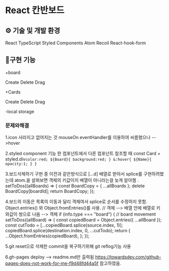# React 칸반보드

## ⚙️ 기술 및 개발 환경

React
TypeScript
Styled Components
Atom
Recoil
React-hook-form

## 🎐구현 기능

+board

Create
Delete
Drag

+Cards

Create
Delete
Drag

-local storage

### 문제와해결

1.icon 사라지고 없어지는 것 mouseOn eventHandler를 이용하여 씨름했으나
-->hover

2.styled component 기능
한 컴포넌트에서 다른 컴포넌트 참조할 때
const Card = styled.div`color:red; ${Board}{ background:red; } &:hover{ ${Name}{ opacity:1; } }`

3.보드삭제하기 구현 중
이전과 같은방식으로 [...d]
배열로 받아서 splice를 구현하려했는데
atom.을 살펴보면 객체의 키값이지 배열이 아니라는걸 늦게 알아챔 . setToDos((allBoards) => {
const BoardCopy = { ...allBoards };
delete BoardCopy[boardId];
return BoardCopy;
});

4.보드의 이동은 목록의 이동과 달리 객체여서 splice로 순서를 수정하지 못함.
Object.entries() 와 Object.fromEntries()를 사용.
// 객체 --> 배열 안에 배열로 키와값이 쌍으로 나옴 --> 객체
if (info.type === "board") {
// board movement
setToDos((allBoard) => {
const copiedBoard = Object.entries({ ...allBoard });
const cutTodo = [...copiedBoard.splice(source.index, 1)];
copiedBoard.splice(destination.index, 0, ...cutTodo);
return {
...Object.fromEntries(copiedBoard),
};
});

5.git reset으로 삭제한 commit을 복구하기위해 git reflog기능 사용

6.gh-pages deploy --> readme.md만 출력됨
https://towardsdev.com/github-pages-does-not-work-for-me-f9d48fd44a5f 참고하였음.
